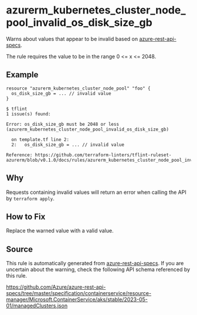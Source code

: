 <!--- This file generated by `tools/apispec-rule-gen/main.go`. DO NOT EDIT --->

# azurerm_kubernetes_cluster_node_pool_invalid_os_disk_size_gb

Warns about values that appear to be invalid based on [azure-rest-api-specs](https://github.com/Azure/azure-rest-api-specs).

The rule requires the value to be in the range 0 <= x <= 2048.

## Example

```hcl
resource "azurerm_kubernetes_cluster_node_pool" "foo" {
  os_disk_size_gb = ... // invalid value
}
```

```
$ tflint
1 issue(s) found:

Error: os_disk_size_gb must be 2048 or less (azurerm_kubernetes_cluster_node_pool_invalid_os_disk_size_gb)

  on template.tf line 2:
  2:   os_disk_size_gb = ... // invalid value

Reference: https://github.com/terraform-linters/tflint-ruleset-azurerm/blob/v0.1.0/docs/rules/azurerm_kubernetes_cluster_node_pool_invalid_os_disk_size_gb.md

```

## Why

Requests containing invalid values will return an error when calling the API by `terraform apply`.

## How to Fix

Replace the warned value with a valid value.

## Source

This rule is automatically generated from [azure-rest-api-specs](https://github.com/Azure/azure-rest-api-specs). If you are uncertain about the warning, check the following API schema referenced by this rule.

https://github.com/Azure/azure-rest-api-specs/tree/master/specification/containerservice/resource-manager/Microsoft.ContainerService/aks/stable/2023-05-01/managedClusters.json
